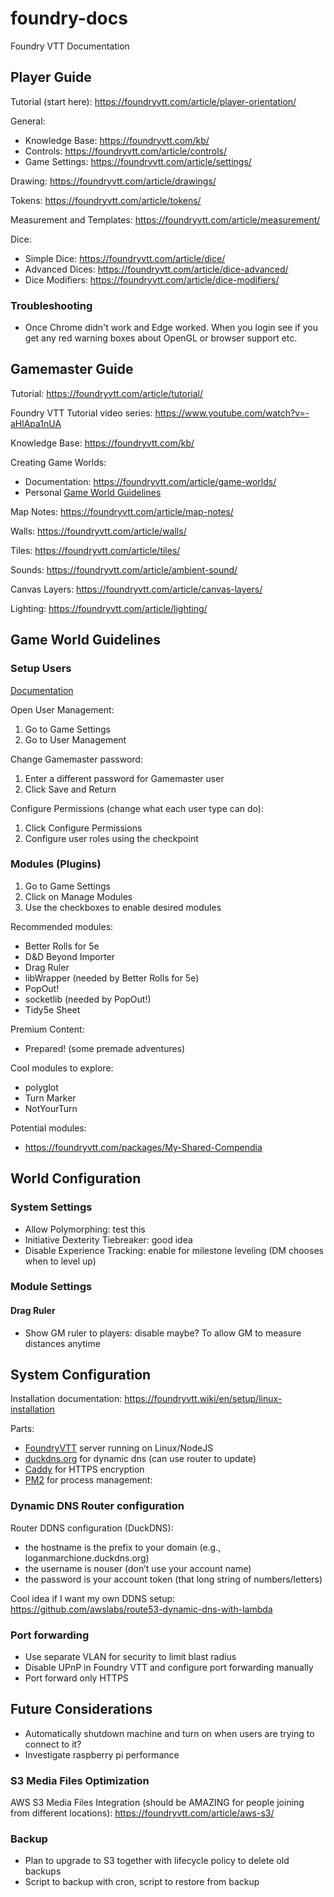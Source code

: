 # foundry-docs

Foundry VTT Documentation

## Player Guide

Tutorial (start here): https://foundryvtt.com/article/player-orientation/

General:
- Knowledge Base: https://foundryvtt.com/kb/
- Controls: https://foundryvtt.com/article/controls/
- Game Settings: https://foundryvtt.com/article/settings/

Drawing: https://foundryvtt.com/article/drawings/

Tokens: https://foundryvtt.com/article/tokens/

Measurement and Templates: https://foundryvtt.com/article/measurement/

Dice:
- Simple Dice: https://foundryvtt.com/article/dice/
- Advanced Dices: https://foundryvtt.com/article/dice-advanced/
- Dice Modifiers: https://foundryvtt.com/article/dice-modifiers/

### Troubleshooting

- Once Chrome didn't work and Edge worked. When you login see if you get any red warning boxes about OpenGL or browser support etc.

## Gamemaster Guide

Tutorial: https://foundryvtt.com/article/tutorial/

Foundry VTT Tutorial video series: https://www.youtube.com/watch?v=-aHlApa1nUA

Knowledge Base: https://foundryvtt.com/kb/

Creating Game Worlds:
- Documentation: https://foundryvtt.com/article/game-worlds/
- Personal [Game World Guidelines](#game-world-guidelines)

Map Notes: https://foundryvtt.com/article/map-notes/

Walls: https://foundryvtt.com/article/walls/

Tiles: https://foundryvtt.com/article/tiles/

Sounds: https://foundryvtt.com/article/ambient-sound/

Canvas Layers: https://foundryvtt.com/article/canvas-layers/

Lighting: https://foundryvtt.com/article/lighting/

## Game World Guidelines

### Setup Users

[Documentation](https://foundryvtt.com/article/users/)

Open User Management:

1. Go to Game Settings
2. Go to User Management

Change Gamemaster password:

1. Enter a different password for Gamemaster user
2. Click Save and Return

Configure Permissions (change what each user type can do):

1. Click Configure Permissions
2. Configure user roles using the checkpoint

### Modules (Plugins)

1. Go to Game Settings
2. Click on Manage Modules
3. Use the checkboxes to enable desired modules

Recommended modules:
- Better Rolls for 5e
- D&D Beyond Importer
- Drag Ruler
- libWrapper (needed by Better Rolls for 5e)
- PopOut!
- socketlib (needed by PopOut!)
- Tidy5e Sheet

Premium Content:
- Prepared! (some premade adventures)

Cool modules to explore:
- polyglot
- Turn Marker
- NotYourTurn

Potential modules:
- https://foundryvtt.com/packages/My-Shared-Compendia

## World Configuration

### System Settings

- Allow Polymorphing: test this
- Initiative Dexterity Tiebreaker: good idea
- Disable Experience Tracking: enable for milestone leveling (DM chooses when to level up)

### Module Settings

#### Drag Ruler

- Show GM ruler to players: disable maybe? To allow GM to measure distances anytime

## System Configuration

Installation documentation: https://foundryvtt.wiki/en/setup/linux-installation

Parts:
- [FoundryVTT](https://foundryvtt.com) server running on Linux/NodeJS
- [duckdns.org](https://www.duckdns.org) for dynamic dns (can use router to update)
- [Caddy](https://caddyserver.com/docs/automatic-https) for HTTPS encryption
- [PM2](https://pm2.keymetrics.io/docs/usage/quick-start/) for process management: 

### Dynamic DNS Router configuration

Router DDNS configuration (DuckDNS):
* the hostname is the prefix to your domain (e.g., loganmarchione.duckdns.org)
* the username is nouser (don’t use your account name)
* the password is your account token (that long string of numbers/letters)

Cool idea if I want my own DDNS setup: https://github.com/awslabs/route53-dynamic-dns-with-lambda
### Port forwarding

- Use separate VLAN for security to limit blast radius
- Disable UPnP in Foundry VTT and configure port forwarding manually
- Port forward only HTTPS

## Future Considerations

- Automatically shutdown machine and turn on when users are trying to connect to it?
- Investigate raspberry pi performance

### S3 Media Files Optimization

AWS S3 Media Files Integration (should be AMAZING for people joining from different locations):
https://foundryvtt.com/article/aws-s3/

### Backup

- Plan to upgrade to S3 together with lifecycle policy to delete old backups
- Script to backup with cron, script to restore from backup